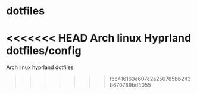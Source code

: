 # dotfiles
<<<<<<< HEAD
Arch linux Hyprland dotfiles/config
=======
Arch linux hyprland dotfiles
>>>>>>> fcc416163e607c2a256785bb243b670789bd4055
